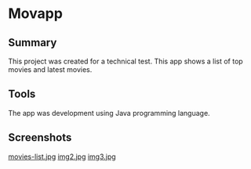 # Movapp
## Summary
This project was created for a technical test. This app shows a list of top movies and latest movies.
## Tools
The app was development using Java programming language.
## Screenshots
[movies-list.jpg](https://postimg.cc/HrjX5kKV)
[img2.jpg](https://postimg.cc/SJgcJMgB)
[img3.jpg](https://postimg.cc/xqyvV7MT)
